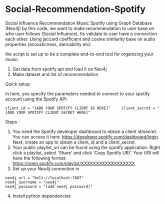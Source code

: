 # Social-Recommendation-Spotify

Social influence Recommendation Music Spotify using Graph Database (Neo4j)
by this code, we want to make recommendation to user base on who user follows (Social Influence). Its validate to user have a connection each other. Using jaccard coefficient and cosine similarity base on audio properties (acousticness, dancability etc)

the script is set up to be a complete end-to-end tool for organizing your music:
1. Get data from spotify api and load it on Neo4j
2. Make dataset and list of recommendation

Quick setup

In here, you specify the parameters needed to connect to your spotify account using the Spotify API:

``client_id = "[ADD YOUR SPOTIFY CLIENT ID HERE]"    
client_secret = "[ADD YOUR SPOTIFY CLIENT SECRET HERE]"
``

Steps :
1. You need the Spotify developer dashboard to obtain a client id/secret. You can access it here: https://developer.spotify.com/dashboard/login. Next, create an app to obtain a client_id and a client_secret.
2. Your public playlist_uri can be found using the spotify application. Right click a playlist, select 'Share' and click 'Copy Spotify URI'. Your URI will have the following format: https://open.spotify.com/playlist/XXXXXXXXXXXXXXXXXX
3. Set up your Neo4j connection in
```
neo4j_url = "bolt://localhost:7687"
neo4j_username = "neo4j"
neo4j_password = "[add neo4j password]"
```
4. Install python dependencies
